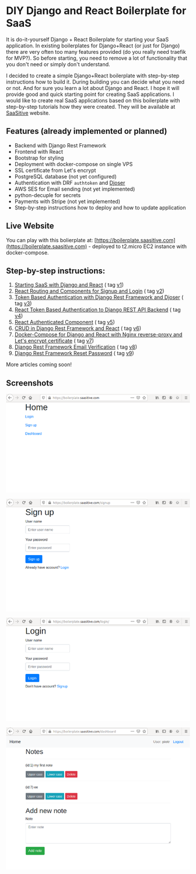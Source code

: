 # DIY Django and React Boilerplate for SaaS

It is do-it-yourself Django + React Boilerplate for starting your SaaS
application. In existing boilerplates for Django+React (or just for Django)
there are very often too many features provided (do you really need traefik for
MVP?). So before starting, you need to remove a lot of functionality that you
don't need or simply don't understand.

I decided to create a simple Django+React boilerplate with step-by-step
instructions how to build it. During building you can decide what you need or
not. And for sure you learn a lot about Django and React. I hope it will provide
good and quick starting point for creating SaaS applications. I would like to
create real SaaS applications based on this boilerplate with step-by-step
tutorials how they were created. They will be available
at [SaaSitive](https://saasitive.com) website.

## Features (already implemented or planned)

- Backend with Django Rest Framework
- Frontend with React
- Bootstrap for styling
- Deployment with docker-compose on single VPS
- SSL certificate from Let's encrypt
- PostgreSQL database (not yet configured)
- Authentication with DRF `authtoken`
  and [Djoser](https://djoser.readthedocs.io/en/latest/)
- AWS SES for Email sending (not yet implemented)
- python-decuple for secrets
- Payments with Stripe (not yet implemented)
- Step-by-step instructions how to deploy and how to update application

## Live Website

You can play with this bolierplate
at: [https://boilerplate.saasitive.com](https://boilerplate.saasitive.com) -
deployed to t2.micro EC2 instance with docker-compose.

## Step-by-step instructions:

1. [Starting SaaS with Django and React](https://saasitive.com/tutorial/django-react-boilerplate-saas/) (
   tag [v1](https://github.com/saasitive/django-react-boilerplate/tree/v1))
2. [React Routing and Components for Signup and Login](https://saasitive.com/tutorial/react-routing-components-signup-login/) (
   tag [v2](https://github.com/saasitive/django-react-boilerplate/tree/v2))
3. [Token Based Authentication with Django Rest Framework and Djoser](https://saasitive.com/tutorial/token-based-authentication-django-rest-framework-djoser/) (
   tag [v3](https://github.com/saasitive/django-react-boilerplate/tree/v3))
4. [React Token Based Authentication to Django REST API Backend](https://saasitive.com/tutorial/react-token-based-authentication-django/) (
   tag [v4](https://github.com/saasitive/django-react-boilerplate/tree/v4))
5. [React Authenticated Component](https://saasitive.com/tutorial/react-authenticated-component/)  (
   tag [v5](https://github.com/saasitive/django-react-boilerplate/tree/v5))
6. [CRUD in Django Rest Framework and React](https://saasitive.com/tutorial/crud-django-rest-framework-react/) (
   tag [v6](https://github.com/saasitive/django-react-boilerplate/tree/v6))
7. [Docker-Compose for Django and React with Nginx reverse-proxy and Let's encrypt certificate](https://saasitive.com/tutorial/docker-compose-django-react-nginx-let-s-encrypt/) (
   tag [v7](https://github.com/saasitive/django-react-boilerplate/tree/v7))
8. [Django Rest Framework Email Verification](https://saasitive.com/tutorial/django-rest-framework-email-verification/) (
   tag [v8](https://github.com/saasitive/django-react-boilerplate/tree/v8))
9. [Django Rest Framework Reset Password](https://saasitive.com/tutorial/django-rest-framework-reset-password/) (
   tag [v9](https://github.com/saasitive/django-react-boilerplate/tree/v9))

More articles coming soon!

## Screenshots

<kbd><img src="https://raw.githubusercontent.com/saasitive/media/main/home_view.png" /></kbd>

<kbd><img src="https://raw.githubusercontent.com/saasitive/media/main/signup.png" /></kbd>

<kbd><img src="https://raw.githubusercontent.com/saasitive/media/main/login.png" /></kbd>

<kbd><img src="https://raw.githubusercontent.com/saasitive/media/main/dashboard.png" /></kbd>
